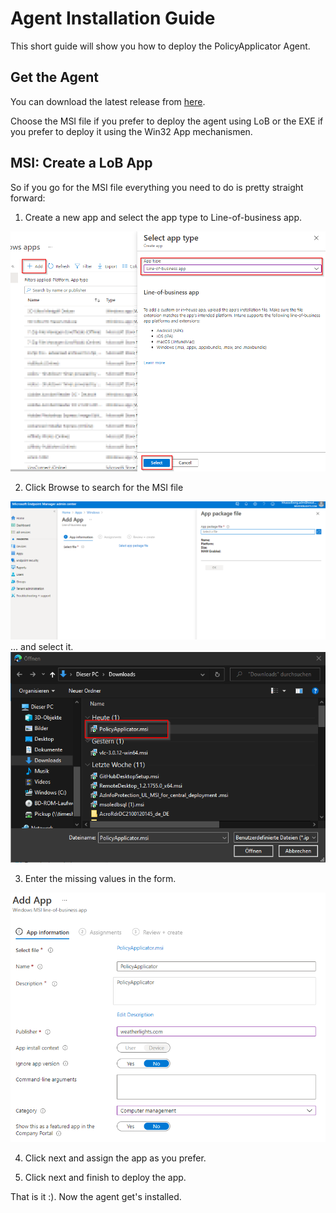 # Agent Installation Guide

This short guide will show you how to deploy the PolicyApplicator Agent.

## Get the Agent

You can download the latest release from <a href="https://github.com/Weatherlights/PolicyApplicator-for-Microsoft-Intune/releases">here</a>.

Choose the MSI file if you prefer to deploy the agent using LoB or the EXE if you prefer to deploy it using the Win32 App mechanismen.

## MSI: Create a LoB App

So if you go for the MSI file everything you need to do is pretty straight forward:

1. Create a new app and select the app type to Line-of-business app.
<img src="https://github.com/Weatherlights/PolicyApplicator-for-Microsoft-Intune/blob/aa4a836e6c88106168a53141bea0fb42a630bd34/Documentation/Img/step1%20createapp.png" alt="Step1"/>

2. Click Browse to search for the MSI file
<img src="https://github.com/Weatherlights/PolicyApplicator-for-Microsoft-Intune/blob/aa4a836e6c88106168a53141bea0fb42a630bd34/Documentation/Img/step2%20Browse.png" alt="Step2"/>
... and select it.
<img src="https://github.com/Weatherlights/PolicyApplicator-for-Microsoft-Intune/blob/aa4a836e6c88106168a53141bea0fb42a630bd34/Documentation/Img/step3%20PickFile.png" alt="Step21"/>


3. Enter the missing values in the form.
<img src="https://github.com/Weatherlights/PolicyApplicator-for-Microsoft-Intune/blob/aa4a836e6c88106168a53141bea0fb42a630bd34/Documentation/Img/step4%20FillinEverything.png" alt="Step1"/>

4. Click next and assign the app as you prefer.

5. Click next and finish to deploy the app.

That is it :). Now the agent get's installed.
